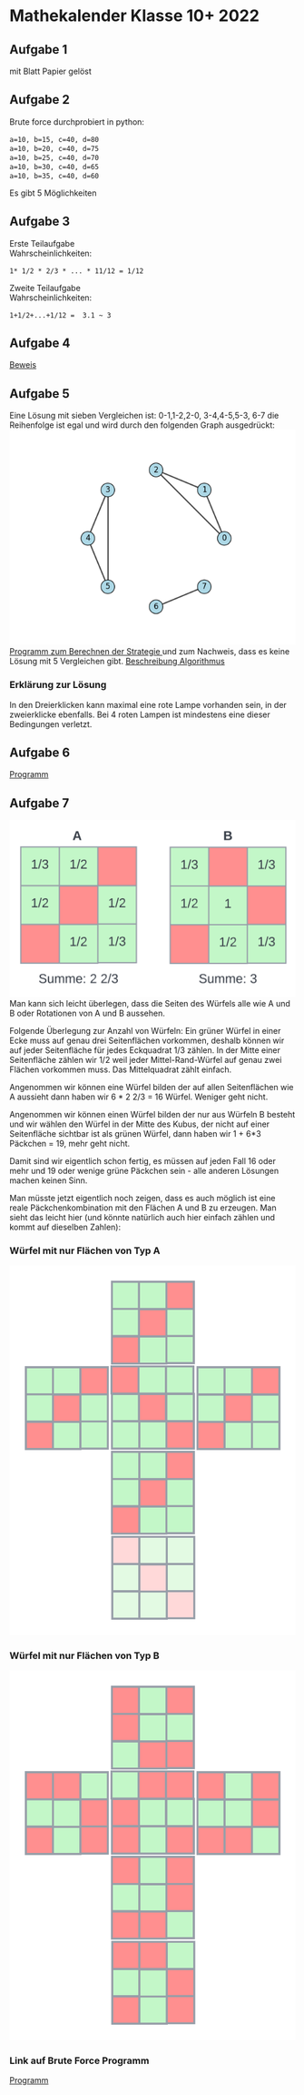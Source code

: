 # Mathekalender Klasse 10+ 2022

## Aufgabe 1
mit Blatt Papier gelöst

## Aufgabe 2
Brute force durchprobiert in python:
```
a=10, b=15, c=40, d=80
a=10, b=20, c=40, d=75
a=10, b=25, c=40, d=70
a=10, b=30, c=40, d=65
a=10, b=35, c=40, d=60
```
Es gibt 5 Möglichkeiten

## Aufgabe 3
Erste Teilaufgabe  
Wahrscheinlichkeiten:
```
1* 1/2 * 2/3 * ... * 11/12 = 1/12
```
Zweite Teilaufgabe  
Wahrscheinlichkeiten: 
```
1+1/2+...+1/12 =  3.1 ~ 3
```
## Aufgabe 4
[Beweis](4/beweis.md) 

## Aufgabe 5
Eine Lösung mit sieben Vergleichen ist: 
0-1,1-2,2-0, 3-4,4-5,5-3, 6-7 die Reihenfolge ist egal und wird durch den folgenden Graph ausgedrückt:
![Lösung](5/result.png)
[Programm zum Berechnen der Strategie ](5/bf.py) und zum Nachweis, dass es keine Lösung mit 5 Vergleichen gibt.
[Beschreibung Algorithmus](5/description.md)
### Erklärung zur Lösung

In den Dreierklicken kann maximal eine rote Lampe vorhanden sein, in der zweierklicke ebenfalls. Bei 4 roten Lampen ist mindestens eine dieser Bedingungen verletzt.

## Aufgabe 6
[Programm](6/run.py)

## Aufgabe 7
![Lösung](7/cube.png)
Man kann sich leicht überlegen, dass die Seiten des Würfels alle wie A und B oder Rotationen von A und B aussehen.

Folgende Überlegung zur Anzahl von Würfeln:
Ein grüner Würfel in einer Ecke muss auf genau drei Seitenflächen vorkommen, deshalb können wir auf jeder Seitenfläche für jedes Eckquadrat 1/3 zählen. In der Mitte einer Seitenfläche zählen wir 1/2 weil jeder Mittel-Rand-Würfel auf genau zwei Flächen vorkommen muss. Das Mittelquadrat zählt einfach.

Angenommen wir können eine Würfel bilden der auf allen Seitenflächen wie A aussieht dann haben wir 
6 * 2 2/3 = 16 Würfel. Weniger geht nicht.

Angenommen wir können einen Würfel bilden der nur
aus Würfeln B besteht und wir wählen den Würfel in der Mitte des Kubus, der nicht auf einer Seitenfläche sichtbar ist als grünen Würfel, dann haben wir 1 + 6*3 Päckchen = 19, mehr geht nicht.

Damit sind wir eigentlich schon fertig, es müssen auf jeden Fall 16 oder mehr und 19 oder wenige grüne Päckchen sein - alle anderen Lösungen machen keinen Sinn.

Man müsste jetzt eigentlich noch zeigen, dass es auch möglich ist eine reale Päckchenkombination mit den Flächen A und B zu erzeugen. Man sieht das leicht hier (und könnte natürlich auch hier einfach zählen und kommt auf dieselben Zahlen):

### Würfel mit nur Flächen von Typ A
![a](7/a.png) 

### Würfel mit nur Flächen von Typ B
![a](7/b.png)

### Link auf Brute Force Programm
[Programm](7/wuerfel.py)
